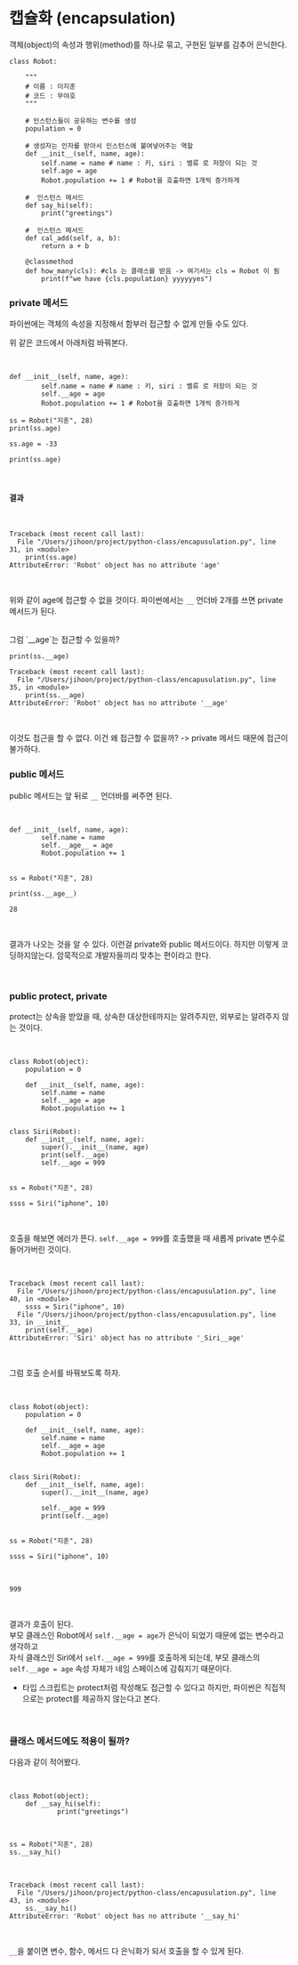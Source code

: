 # 캡슐화 (encapsulation)
객체(object)의 속성과 행위(method)를 하나로 묶고, 구현된 일부를 감추어 은닉한다.



```
class Robot:

    """
    # 이름 : 이지훈
    # 코드 : 무야호
    """

    # 인스턴스들이 공유하는 변수를 생성
    population = 0

    # 생성자는 인자를 받아서 인스턴스에 붙여넣어주는 역할
    def __init__(self, name, age):
        self.name = name # name : 키, siri : 밸류 로 저장이 되는 것
        self.age = age
        Robot.population += 1 # Robot을 호출하면 1개씩 증가하게

    #  인스턴스 메서드
    def say_hi(self):
        print("greetings")

    #  인스턴스 메서드
    def cal_add(self, a, b):
        return a + b

    @classmethod
    def how_many(cls): #cls 는 클래스를 받음 -> 여기서는 cls = Robot 이 됨
        print(f"we have {cls.population} yyyyyyes")

```

### private 메서드
파이썬에는 객체의 속성을 지정해서 함부러 접근할 수 없게 만들 수도 있다.

위 같은 코드에서 아래처럼 바꿔본다.

<br>

```
def __init__(self, name, age):
        self.name = name # name : 키, siri : 밸류 로 저장이 되는 것
        self.__age = age
        Robot.population += 1 # Robot을 호출하면 1개씩 증가하게

ss = Robot("지훈", 28)
print(ss.age)

ss.age = -33

print(ss.age)
```

<br>

#### 결과

<br>

```
Traceback (most recent call last):
  File "/Users/jihoon/project/python-class/encapusulation.py", line 31, in <module>
    print(ss.age)
AttributeError: 'Robot' object has no attribute 'age'
```

<br>

위와 같이 age에 접근할 수 없을 것이다.
파이썬에서는 `__` 언더바 2개를 쓰면 private 메서드가 된다.

<br>
그럼 `__age`는 접근할 수 있을까?

<br>

```
print(ss.__age)

Traceback (most recent call last):
  File "/Users/jihoon/project/python-class/encapusulation.py", line 35, in <module>
    print(ss.__age)
AttributeError: 'Robot' object has no attribute '__age'
```

<br>

이것도 접근을 할 수 없다.
이건 왜 접근할 수 없을까? -> private 메서드 때문에 접근이 불가하다.


### public 메서드
public 메서드는 앞 뒤로 `__` 언더바를 써주면 된다.

<br>

```
def __init__(self, name, age):
        self.name = name 
        self.__age__ = age
        Robot.population += 1 


ss = Robot("지훈", 28)

print(ss.__age__)
```

```
28
```

<br>

결과가 나오는 것을 알 수 있다. 이런걸 private와 public 메서드이다. 하지만 이렇게 코딩하지않는다.
암묵적으로 개발자들끼리 맞추는 편이라고 한다.

<br>

### public protect, private
protect는 상속을 받았을 때, 상속한 대상한테까지는 알려주지만, 외부로는 알려주지 않는 것이다.

<br>

```
class Robot(object):
    population = 0

    def __init__(self, name, age):
        self.name = name 
        self.__age = age
        Robot.population += 1 


class Siri(Robot):
    def __init__(self, name, age):
        super().__init__(name, age)
        print(self.__age)
        self.__age = 999


ss = Robot("지훈", 28)

ssss = Siri("iphone", 10)
```

<br>

호출을 해보면 에러가 뜬다. `self.__age = 999`를 호출했을 때 새롭게 private 변수로 들어가버린 것이다.

<br>

```
Traceback (most recent call last):
  File "/Users/jihoon/project/python-class/encapusulation.py", line 40, in <module>
    ssss = Siri("iphone", 10)
  File "/Users/jihoon/project/python-class/encapusulation.py", line 33, in __init__
    print(self.__age)
AttributeError: 'Siri' object has no attribute '_Siri__age'
```

<br>

그럼 호출 순서를 바꿔보도록 하자.

<br>

```
class Robot(object):
    population = 0

    def __init__(self, name, age):
        self.name = name 
        self.__age = age
        Robot.population += 1 


class Siri(Robot):
    def __init__(self, name, age):
        super().__init__(name, age)
        
        self.__age = 999
        print(self.__age)


ss = Robot("지훈", 28)

ssss = Siri("iphone", 10)
```

<br>

```
999
```

<br>

결과가 호출이 된다.  
부모 클래스인 Robot에서 `self.__age = age`가 은닉이 되었기 때문에 없는 변수라고 생각하고  
자식 클래스인 Siri에서 `self.__age = 999`를 호출하게 되는데, 부모 클래스의 `self.__age = age` 속성 자체가 네임 스페이스에 감춰지기 때문이다.
* 타입 스크립트는 protect처럼 작성해도 접근할 수 있다고 하지만, 파이썬은 직접적으로는 protect를 제공하지 않는다고 본다.

<br>


### 클래스 메서드에도 적용이 될까?
다음과 같이 적어봤다.


<br>

```
class Robot(object):
    def __say_hi(self):
            print("greetings")



ss = Robot("지훈", 28)
ss.__say_hi()
```

<br>

```
Traceback (most recent call last):
  File "/Users/jihoon/project/python-class/encapusulation.py", line 43, in <module>
    ss.__say_hi()
AttributeError: 'Robot' object has no attribute '__say_hi'
```

<br>

`__`을 붙이면 변수, 함수, 메서드 다 은닉화가 되서 호출을 할 수 있게 된다.

<br>